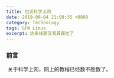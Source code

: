 ```yaml
---
title: 也谈科学上网
date: 2019-08-04 21:09:35 +0800
category: Technology
tags: GFW Linux
excerpt: 这条线路又双叒叕挂了
---
```




### 前言
​			关于科学上网，网上的教程已经数不胜数了。


